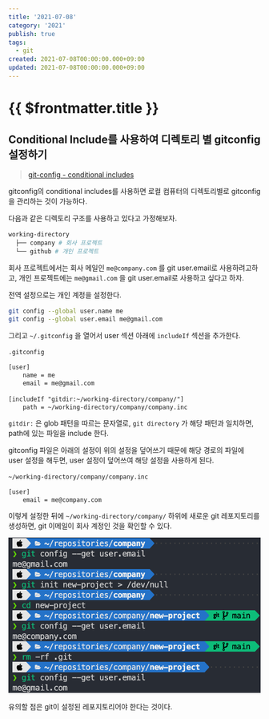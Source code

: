 ```yaml
---
title: '2021-07-08'
category: '2021'
publish: true
tags:
  - git
created: 2021-07-08T00:00:00.000+09:00
updated: 2021-07-08T00:00:00.000+09:00
---
```


# {{ $frontmatter.title }}

## Conditional Include를 사용하여 디렉토리 별 gitconfig 설정하기

> [git-config - conditional includes](https://git-scm.com/docs/git-config#_conditional_includes)

gitconfig의 conditional includes를 사용하면 로컬 컴퓨터의 디렉토리별로 gitconfig 을 관리하는 것이 가능하다.

다음과 같은 디렉토리 구조를 사용하고 있다고 가정해보자.

```bash
working-directory
  ├── company # 회사 프로젝트
  └── github # 개인 프로젝트
```

회사 프로젝트에서는 회사 메일인 `me@company.com` 를 git user.email로 사용하려고하고, 개인 프로젝트에는 `me@gmail.com` 을 git user.email로 사용하고 싶다고 하자.

전역 설정으로는 개인 계정을 설정한다.

```bash
git config --global user.name me
git config --global user.email me@gmail.com
```

그리고 `~/.gitconfig` 을 열어서 user 섹션 아래에 `includeIf` 섹션을 추가한다.

`.gitconfig`

```
[user]
    name = me
    email = me@gmail.com

[includeIf "gitdir:~/working-directory/company/"]
    path = ~/working-directory/company/company.inc
```

`gitdir:` 은 glob 패턴을 따르는 문자열로, `git directory` 가 해당 패턴과 일치하면, path에 있는 파일을 include 한다.

gitconfig 파일은 아래의 설정이 위의 설정을 덮어쓰기 때문에 해당 경로의 파일에 user 설정을 해두면, user 설정이 덮어쓰여 해당 설정을 사용하게 된다.

`~/working-directory/company/company.inc`

```
[user]
	email = me@company.com
```

이렇게 설정한 뒤에 `~/working-directory/company/` 하위에 새로운 git 레포지토리를생성하면, git 이메일이 회사 계정인 것을 확인할 수 있다.

![2021-07-08-image-0](./images/2021-07-08-image-0.png)

유의할 점은 git이 설정된 레포지토리어야 한다는 것이다.
